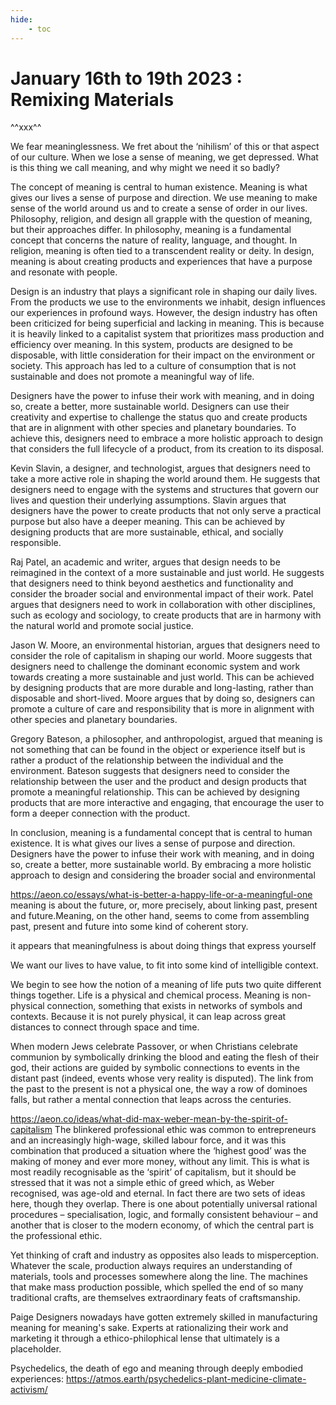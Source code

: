```yaml
---
hide:
    - toc
---
```


# January 16th to 19th 2023 : Remixing Materials


^^xxx^^


We fear meaninglessness. We fret about the ‘nihilism’ of this or that aspect of our culture. When we lose a sense of meaning, we get depressed. What is this thing we call meaning, and why might we need it so badly?

The concept of meaning is central to human existence. Meaning is what gives our lives a sense of purpose and direction. We use meaning to make sense of the world around us and to create a sense of order in our lives. Philosophy, religion, and design all grapple with the question of meaning, but their approaches differ. In philosophy, meaning is a fundamental concept that concerns the nature of reality, language, and thought. In religion, meaning is often tied to a transcendent reality or deity. In design, meaning is about creating products and experiences that have a purpose and resonate with people.

Design is an industry that plays a significant role in shaping our daily lives. From the products we use to the environments we inhabit, design influences our experiences in profound ways. However, the design industry has often been criticized for being superficial and lacking in meaning. This is because it is heavily linked to a capitalist system that prioritizes mass production and efficiency over meaning. In this system, products are designed to be disposable, with little consideration for their impact on the environment or society. This approach has led to a culture of consumption that is not sustainable and does not promote a meaningful way of life.

Designers have the power to infuse their work with meaning, and in doing so, create a better, more sustainable world. Designers can use their creativity and expertise to challenge the status quo and create products that are in alignment with other species and planetary boundaries. To achieve this, designers need to embrace a more holistic approach to design that considers the full lifecycle of a product, from its creation to its disposal.

Kevin Slavin, a designer, and technologist, argues that designers need to take a more active role in shaping the world around them. He suggests that designers need to engage with the systems and structures that govern our lives and question their underlying assumptions. Slavin argues that designers have the power to create products that not only serve a practical purpose but also have a deeper meaning. This can be achieved by designing products that are more sustainable, ethical, and socially responsible.

Raj Patel, an academic and writer, argues that design needs to be reimagined in the context of a more sustainable and just world. He suggests that designers need to think beyond aesthetics and functionality and consider the broader social and environmental impact of their work. Patel argues that designers need to work in collaboration with other disciplines, such as ecology and sociology, to create products that are in harmony with the natural world and promote social justice.

Jason W. Moore, an environmental historian, argues that designers need to consider the role of capitalism in shaping our world. Moore suggests that designers need to challenge the dominant economic system and work towards creating a more sustainable and just world. This can be achieved by designing products that are more durable and long-lasting, rather than disposable and short-lived. Moore argues that by doing so, designers can promote a culture of care and responsibility that is more in alignment with other species and planetary boundaries.

Gregory Bateson, a philosopher, and anthropologist, argued that meaning is not something that can be found in the object or experience itself but is rather a product of the relationship between the individual and the environment. Bateson suggests that designers need to consider the relationship between the user and the product and design products that promote a meaningful relationship. This can be achieved by designing products that are more interactive and engaging, that encourage the user to form a deeper connection with the product.

In conclusion, meaning is a fundamental concept that is central to human existence. It is what gives our lives a sense of purpose and direction. Designers have the power to infuse their work with meaning, and in doing so, create a better, more sustainable world. By embracing a more holistic approach to design and considering the broader social and environmental



https://aeon.co/essays/what-is-better-a-happy-life-or-a-meaningful-one
meaning is about the future, or, more precisely, about linking past, present and future.Meaning, on the other hand, seems to come from assembling past, present and future into some kind of coherent story.

it appears that meaningfulness is about doing things that express yourself

We want our lives to have value, to fit into some kind of intelligible context.

We begin to see how the notion of a meaning of life puts two quite different things together. Life is a physical and chemical process. Meaning is non-physical connection, something that exists in networks of symbols and contexts. Because it is not purely physical, it can leap across great distances to connect through space and time.

When modern Jews celebrate Passover, or when Christians celebrate communion by symbolically drinking the blood and eating the flesh of their god, their actions are guided by symbolic connections to events in the distant past (indeed, events whose very reality is disputed). The link from the past to the present is not a physical one, the way a row of dominoes falls, but rather a mental connection that leaps across the centuries.

https://aeon.co/ideas/what-did-max-weber-mean-by-the-spirit-of-capitalism
The blinkered pro­fessional ethic was common to entrepreneurs and an increasingly high-wage, skilled labour force, and it was this combination that produced a situation where the ‘highest good’ was the making of money and ever more money, without any limit. This is what is most readily recognisable as the ‘spirit’ of capitalism, but it should be stressed that it was not a simple ethic of greed which, as Weber recognised, was age-old and eternal. In fact there are two sets of ideas here, though they overlap. There is one about potentially universal rational pro­cedures – specialisation, logic, and formally consistent behaviour – and another that is closer to the modern economy, of which the central part is the professional ethic.


Yet thinking of craft and industry as opposites also leads to misperception. Whatever the scale, production always requires an understanding of materials, tools and processes somewhere along the line. The machines that make mass production possible, which spelled the end of so many traditional crafts, are themselves extraordinary feats of craftsmanship.


Paige 
Designers nowadays have gotten extremely skilled in manufacturing meaning for meaning's sake. Experts at rationalizing their work and marketing it through a ethico-philophical lense that ultimately is a placeholder. 


Psychedelics, the death of ego and meaning through deeply embodied experiences: https://atmos.earth/psychedelics-plant-medicine-climate-activism/


